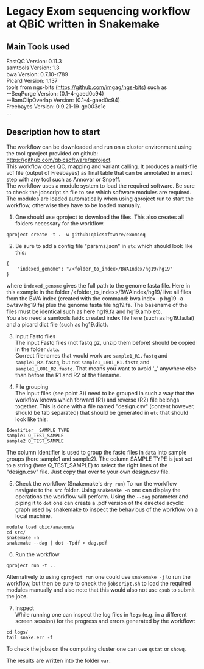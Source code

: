 # Legacy Exom sequencing workflow at QBiC written in Snakemake 
## Main Tools used

FastQC Version: 0.11.3  
samtools Version: 1.3  
bwa Version: 0.7.10-r789  
Picard Version: 1.137  
tools from ngs-bits (https://github.com/imgag/ngs-bits) such as  
  --SeqPurge Version: (0.1-4-gaed0c94)  
  --BamClipOverlap Version: (0.1-4-gaed0c94)  
Freebayes Version: 0.9.21-19-gc003c1e  
...

## Description how to start
The workflow can be downloaded and run on a cluster environment using the tool qproject provided on github: https://github.com/qbicsoftware/qproject.  
This workflow does QC, mapping and variant calling. It produces a multi-file vcf file (output of Freebayes) as final table that can be annotated in a next step with any tool such as Annovar or Snpeff.  
The workflow uses a module system to load the required software. Be sure to check the jobscript.sh file to see which software modules are required. The modules are loaded automatically when using qproject run to start the workflow, otherwise they have to be loaded manually.

1) One should use qproject to download the files. This also creates all folders necessary for the workflow.

```
qproject create -t . -w github:qbicsoftware/exomseq
```

2) Be sure to add a config file "params.json" in `etc` which should look like this:

```
{
    "indexed_genome": "/<folder_to_index>/BWAIndex/hg19/hg19"
}
```
where `indexed_genome` gives the full path to the genome fasta file. Here in this example in the folder /<folder_to_index>/BWAIndex/hg19/ live all files from the BWA index (created with the command: bwa index -p hg19 -a bwtsw hg19.fa) plus the genome fasta file hg19.fa. The basename of the files must be identical such as here hg19.fa and hg19.amb etc.  
You also need a samtools faidx created index file here (such as hg19.fa.fai) and a picard dict file (such as hg19.dict).   


3) Input Fastq files  
The input Fastq files (not fastq.gz, unzip them before) should be copied in the folder `data`.   
Correct filenames that would work are `sample1_R1.fastq` and `sample1_R2.fastq`, but not `sample1_L001_R1.fastq` and `sample1_L001_R2.fastq`. That means you want to avoid '_' anywhere else than before the R1 and R2 of the filename.


4) File grouping  
The input files (see point 3)) need to be grouped in such a way that the workflow knows which forward (R1) and reverse (R2) file belongs together. This is done with a file named "design.csv" (content however, should be tab separated) that should be generated in `etc` that should look like this:

```
Identifier	SAMPLE TYPE
sample1	Q_TEST_SAMPLE
sample2	Q_TEST_SAMPLE
```
The column Identifier is used to group the fastq files in `data` into sample groups (here sample1 and sample2). The column SAMPLE TYPE is just set to a string (here Q_TEST_SAMPLE) to select the right lines of the "design.csv" file. Just copy that over to your own design.csv file.  


5) Check the workflow (Snakemake's `dry run`)
To run the workflow navigate to the `src` folder.
Using `snakemake -n` one can display the operations the workflow will perform.
Using the `--dag` parameter and piping it to `dot` one can create a .pdf version of the directed acyclic graph used by snakemake to inspect the behavious of the workflow on a local machine.

```
module load qbic/anaconda
cd src/
snakemake -n
snakemake --dag | dot -Tpdf > dag.pdf
```

6) Run the workflow

```
qproject run -t ..
```
Alternatively to using `qproject run` one could use `snakemake -j` to run the workflow, but then be sure to check the `jobscript.sh` to load the required modules manually and also note that this would also not use `qsub` to submit the jobs.


7) Inspect  
While running one can inspect the log files in `logs` (e.g. in a different screen session) for the progress and errors generated by the workflow:

```
cd logs/
tail snake.err -f
```
To check the jobs on the computing cluster one can use `qstat` or `showq`.

The results are written into the folder `var`.

